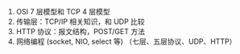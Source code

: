 1. OSI 7 层模型和 TCP 4 层模型
2. 传输层：TCP/IP 相关知识，和 UDP 比较
3. HTTP 协议：报文结构，POST/GET 方法
4. 网络编程 (socket, NIO, select 等)
（七层、五层协议、UDP、HTTP）